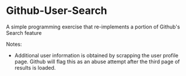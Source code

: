 # Github-User-Search
A simple programming exercise that re-implements a portion of Github's Search feature

Notes:
- Additional user information is obtained by scrapping the user profile page. Github will flag this as an abuse attempt after the third page of results is loaded.
  
